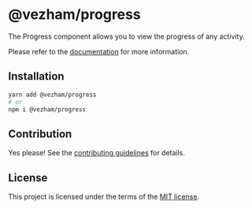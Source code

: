 # @vezham/progress

The Progress component allows you to view the progress of any activity.

Please refer to the [documentation](https://heroui.com/docs/components/progress) for more information.

## Installation

```sh
yarn add @vezham/progress
# or
npm i @vezham/progress
```

## Contribution

Yes please! See the
[contributing guidelines](https://github.com/vezham/heroui/blob/master/CONTRIBUTING.md)
for details.

## License

This project is licensed under the terms of the
[MIT license](https://github.com/vezham/heroui/blob/master/LICENSE).
